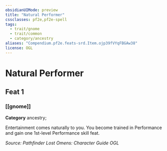 ```yaml
---
obsidianUIMode: preview
title: "Natural Performer"
cssclasses: pf2e,pf2e-spell
tags:
  - trait/gnome
  - trait/common
  - category/ancestry
aliases: "Compendium.pf2e.feats-srd.Item.ojp39fVYqFBGAw38"
license: OGL
---
```

# Natural Performer
## Feat 1
### [[gnome]]

**Category** ancestry; 




Entertainment comes naturally to you. You become trained in Performance and gain one 1st-level Performance skill feat.

*Source: Pathfinder Lost Omens: Character Guide*
*OGL*